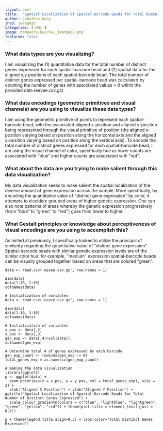 ```yaml
---
layout: post
title:  "Spatial Localization of Spatial-Barcode Beads for Total Number of Distinct Genes Expressed"
author: Jonathan Wang
jhed: jwang428
categories: [ HW1 ]
image: homework/hw1/hw1_jwang428.png
featured: false
---
```


### What data types are you visualizing?
I am visualizing the (1) quantitative data for the total number of distinct genes expressed 
for each spatial-barcode bead and (2) spatial data for the aligned x,y positions of each
spatial-barcode bead. The total number of distinct genes expressed per spatial-barcode bead was 
calculated by counting the number of genes with associated values > 0 within the provided data 
(eevee.csv.gz). 

### What data encodings (geometric primitives and visual channels) are you using to visualize these data types?
I am using the geometric primitive of points to represent each spatial-barcode bead, with the associated 
aligned x-position and aligned y-position being represented through the visual primitive of position (the 
aligned x-position varying based on position along the horizontal axis and the aligned y-position varying
based on position along the vertical axis). To encode the total number of distinct genes expressed for each
spatial-barcode bead, I am using the visual channel of color, specifically hue as lower counts are associated
with "blue" and higher counts are associated with "red".

### What about the data are you trying to make salient through this data visualization? 
My data visualization seeks to make salient the spatial localization of the diverse amount of gene expression
across the sample. More specifically, by encoding the quantitative value of "distinct gene expression" by 
color, it attempts to elucidate grouped areas of higher genetic expression. One can also note patterns of 
areas whereby the genetic expression progressively (from "blue" to "green" to "red") goes from lower to 
higher.

### What Gestalt principles or knowledge about perceptiveness of visual encodings are you using to accomplish this?
As hinted at previously, I specifically looked to utilize the principal of similarity regarding the 
quantitative value of "distinct gene expression". Spatial-barcode beads with similar genetic expression 
levels are of the similar color hue: for example, "medium" expression spatial-barcode beads can be visually 
grouped together based on areas that are colored "green". 

```{r}
data <- read.csv('eevee.csv.gz', row.names = 1)

dim(data)
data[1:10, 1:10]
colnames(data)

# Initialization of variables
data <- read.csv('eevee.csv.gz', row.names = 1)

dim(data)
data[1:10, 1:10]
colnames(data)

# Initialization of variables
x_pos <- data[,2]
y_pos <- data[,3]
gen_exp <- data[,4:ncol(data)]
colnames(gen_exp)

# Determine total # of genes expressed by each barcode
gen_exp_count <- rowSums(gen_exp != 0)
total_genes_exp = as.numeric(gen_exp_count)

# making the data visualization
library(ggplot2)
p <- ggplot(data) + 
  geom_point(aes(x = x_pos, y = y_pos, col = total_genes_exp), size = 2) + 
  xlab("Aligned X Position") + ylab("Aligned Y Position") + ggtitle("Spatial Localization of Spatial-Barcode Beads for Total Number of Distinct Genes Expressed") +
  scale_colour_gradientn(colors = c("blue", "lightblue", "lightgreen", "green", "yellow", "red")) + theme(plot.title = element_text(hjust = 0.5))

p + theme(legend.title.align=0.5) + labs(color="Total Distinct Genes Expressed")
```